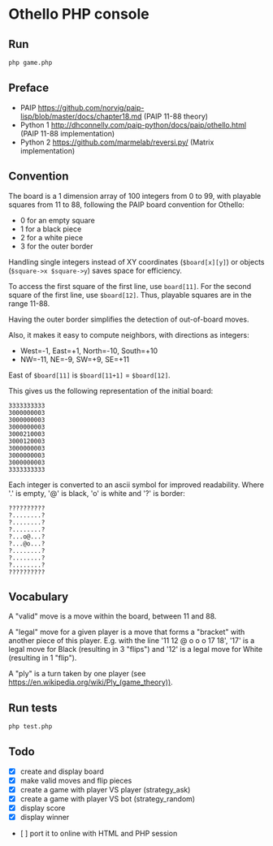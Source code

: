 # Othello PHP console

## Run
```bash
php game.php
```

## Preface
- PAIP https://github.com/norvig/paip-lisp/blob/master/docs/chapter18.md (PAIP 11-88 theory)
- Python 1 http://dhconnelly.com/paip-python/docs/paip/othello.html (PAIP 11-88 implementation)
- Python 2 https://github.com/marmelab/reversi.py/ (Matrix implementation)

## Convention
The board is a 1 dimension array of 100 integers from 0 to 99, with playable squares from 11 to 88, following the PAIP board convention for Othello:
- 0 for an empty square
- 1 for a black piece
- 2 for a white piece
- 3 for the outer border

Handling single integers instead of XY coordinates (`$board[x][y]`) or objects (`$square->x $square->y`) saves space for efficiency.

To access the first square of the first line, use `board[11]`. For the second square of the first line, use `$board[12]`. Thus, playable squares are in the range 11-88.

Having the outer border simplifies the detection of out-of-board moves.

Also, it makes it easy to compute neighbors, with directions as integers:
- West=-1, East=+1, North=-10, South=+10
- NW=-11, NE=-9, SW=+9, SE=+11

East of `$board[11]` is `$board[11+1]` = `$board[12]`.

This gives us the following representation of the initial board:
```
3333333333
3000000003
3000000003
3000000003
3000210003
3000120003
3000000003
3000000003
3000000003
3333333333
```

Each integer is converted to an ascii symbol for improved readability. Where '.' is empty, '@' is black, 'o' is white and '?' is border:
```
??????????
?........?
?........?
?........?
?...o@...?
?...@o...?
?........?
?........?
?........?
??????????
```

## Vocabulary
A "valid" move is a move within the board, between 11 and 88.

A "legal" move for a given player is a move that forms a "bracket" with another piece of this player. E.g. with the line '11 12 @ o o o 17 18', '17' is a legal move for Black (resulting in 3 "flips") and '12' is a legal move for White (resulting in 1 "flip").

A "ply" is a turn taken by one player (see https://en.wikipedia.org/wiki/Ply_(game_theory)).

## Run tests
```bash
php test.php
```

## Todo
- [x] create and display board
- [x] make valid moves and flip pieces
- [x] create a game with player VS player (strategy_ask)
- [x] create a game with player VS bot (strategy_random)
- [x] display score
- [x] display winner
- [ ] port it to online with HTML and PHP session

